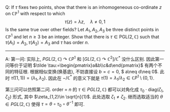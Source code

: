 Q: If $\tau$ fixes two points, show that there is an inhomogeneous co-ordinate $z$ on $\mathbb{C P}^1$ with respect to which
$$
\tau(z)=\lambda z, \quad \lambda \neq 0,1
$$
Is the same true over other fields?
Let $A_1, A_2, A_3$ be three distinct points in $\mathbb{C P}^1$ and let $n \geqslant 3$ be an integer. Show that there is $\tau \in \mathrm{PGL}(2, \mathbb{C})$ such that $\tau\left(A_1\right)=A_2, \tau\left(A_2\right)=A_3$ and $\tau$ has order $n$.

***

A: 第一问: 实际上, $PGL(2,\mathbb C)\curvearrowright \mathbb CP^1$ 和 $[GL(2,\mathbb C)\curvearrowright \mathbb C^2]/\mathbb C^\ast$ 没什么区别. 因此第一问等价于证明 $\tilde \tau:=\begin{pmatrix}a&b\\c&d\end{pmatrix}$ 有两个不同的特征根. 根据相似变换(换基底), 不妨直接设 $b=c=0$, $ a\neq d\neq 0$. 此时 $\tilde \tau ((1,1))=(\lambda_1,\lambda_2)$. 因此在 $-/\mathbb C^\ast$ 的意义下就是 $\tau(1)=\lambda_1/\lambda_2\in \mathbb CP^1\setminus\{0,1\}$.

第三问可以仿照第二问. order = $n$ 的 $\tau\in PGL(2,\mathbb C)$ 都可以对角化成 $\tau_0\cdot \mathrm{diag}(\zeta_1,\zeta_2)$ 形式, 其中 $\zeta_{1,2}\in \sqrt[n]{1}$. 此处选取 $\zeta_1\neq \zeta_2$. 继而选取适当的 $\theta\in PGL(2,\mathbb C)$ 使得 $\tau=\theta\circ \tau_0\circ \theta^{-1}$ 即可.

